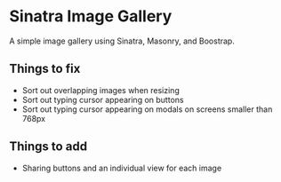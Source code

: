 # Sinatra Image Gallery

A simple image gallery using Sinatra, Masonry, and Boostrap.

## Things to fix

- Sort out overlapping images when resizing
- Sort out typing cursor appearing on buttons
- Sort out typing cursor appearing on modals on screens smaller than 768px

## Things to add

- Sharing buttons and an individual view for each image